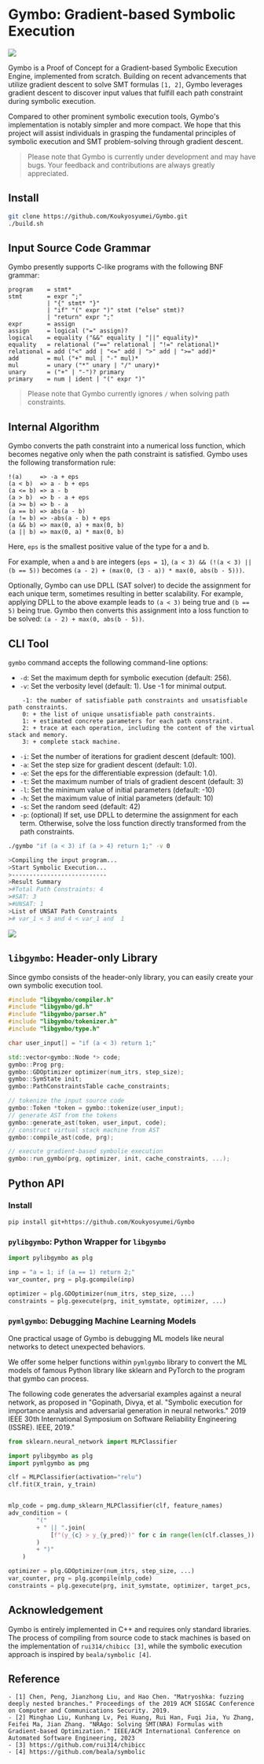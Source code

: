 # Gymbo: Gradient-based Symbolic Execution 

<img src="img/gymbo.drawio.svg">

Gymbo is a Proof of Concept for a Gradient-based Symbolic Execution Engine, implemented from scratch. Building on recent advancements that utilize gradient descent to solve SMT formulas `[1, 2]`, Gymbo leverages gradient descent to discover input values that fulfill each path constraint during symbolic execution.

Compared to other prominent symbolic execution tools, Gymbo's implementation is notably simpler and more compact. We hope that this project will assist individuals in grasping the fundamental principles of symbolic execution and SMT problem-solving through gradient descent.

> Please note that Gymbo is currently under development and may have bugs. Your feedback and contributions are always greatly appreciated.

## Install

```bash
git clone https://github.com/Koukyosyumei/Gymbo.git
./build.sh
```

## Input Source Code Grammar

Gymbo presently supports C-like programs with the following BNF grammar:

```
program    = stmt*
stmt       = expr ";"
           | "{" stmt* "}"
           | "if" "(" expr ")" stmt ("else" stmt)? 
           | "return" expr ";"
expr       = assign
assign     = logical ("=" assign)?
logical    = equality ("&&" equality | "||" equality)*
equality   = relational ("==" relational | "!=" relational)*
relational = add ("<" add | "<=" add | ">" add | ">=" add)*
add        = mul ("+" mul | "-" mul)*
mul        = unary ("*" unary | "/" unary)*
unary      = ("+" | "-")? primary
primary    = num | ident | "(" expr ")"
```

> Please note that Gymbo currently ignores `/` when solving path constraints.

## Internal Algorithm

Gymbo converts the path constraint into a numerical loss function, which becomes negative only when the path constraint is satisfied. Gymbo uses the following transformation rule:

```
!(a)     => -a + eps
(a < b)  => a - b + eps
(a <= b) => a - b
(a > b)  => b - a + eps
(a >= b) => b - a
(a == b) => abs(a - b)
(a != b) => -abs(a - b) + eps
(a && b) => max(0, a) + max(0, b)
(a || b) => max(0, a) * max(0, b)
```

Here, `eps` is the smallest positive value of the type for a and b.

For example, when `a` and `b` are integers (`eps = 1`),  `(a < 3) && (!(a < 3) || (b == 5))` becomes `(a - 2) + (max(0, (3 - a)) * max(0, abs(b - 5)))`.

Optionally, Gymbo can use DPLL (SAT solver) to decide the assignment for each unique term, sometimes resulting in better scalability. For example, applying DPLL to the above example leads to `(a < 3)` being true and `(b == 5)` being true. Gymbo then converts this assignment into a loss function to be solved: `(a - 2) + max(0, abs(b - 5))`.

## CLI Tool

`gymbo` command accepts the following command-line options:

- `-d`: Set the maximum depth for symbolic execution (default: 256).
- `-v`: Set the verbosity level (default: 1). Use -1 for minimal output.
```
    -1: the number of satisfiable path constraints and unsatisfiable path constraints.
    0: + the list of unique unsatisfiable path constraints.
    1: + estimated concrete parameters for each path constraint.
    2: + trace at each operation, including the content of the virtual stack and memory.
    3: + complete stack machine.
```
- `-i`: Set the number of iterations for gradient descent (default: 100).
- `-a`: Set the step size for gradient descent (default: 1.0).
- `-e`: Set the eps for the differentiable expression (default: 1.0).
- `-t`: Set the maximum number of trials of gradient descent (default: 3) 
- `-l`: Set the minimum value of initial parameters (default: -10)
- `-h`: Set the maximum value of initial parameters (default: 10)
- `-s`: Set the random seed (default: 42)
- `-p`: (optional) If set, use DPLL to determine the assignment for each term. Otherwise, solve the loss function directly transformed from the path constraints.

```bash
./gymbo "if (a < 3) if (a > 4) return 1;" -v 0

>Compiling the input program...
>Start Symbolic Execution...
>---------------------------
>Result Summary
>#Total Path Constraints: 4
>#SAT: 3
>#UNSAT: 1
>List of UNSAT Path Constraints
># var_1 < 3 and 4 < var_1 and  1
```

<img src="img/verbose2.gif">

## `libgymbo`: Header-only Library

Since gymbo consists of the header-only library, you can easily create your own symbolic execution tool.

```cpp
#include "libgymbo/compiler.h"
#include "libgymbo/gd.h"
#include "libgymbo/parser.h"
#include "libgymbo/tokenizer.h"
#include "libgymbo/type.h"

char user_input[] = "if (a < 3) return 1;"

std::vector<gymbo::Node *> code;
gymbo::Prog prg;
gymbo::GDOptimizer optimizer(num_itrs, step_size);
gymbo::SymState init;
gymbo::PathConstraintsTable cache_constraints;

// tokenize the input source code
gymbo::Token *token = gymbo::tokenize(user_input);
// generate AST from the tokens
gymbo::generate_ast(token, user_input, code);
// construct virtual stack machine from AST
gymbo::compile_ast(code, prg);

// execute gradient-based symbolie execution
gymbo::run_gymbo(prg, optimizer, init, cache_constraints, ...);
```

## Python API

### Install 

```
pip install git+https://github.com/Koukyosyumei/Gymbo
```

### `pylibgymbo`: Python Wrapper for `libgymbo`

```Python
import pylibgymbo as plg

inp = "a = 1; if (a == 1) return 2;"
var_counter, prg = plg.gcompile(inp)

optimizer = plg.GDOptimizer(num_itrs, step_size, ...)
constraints = plg.gexecute(prg, init_symstate, optimizer, ...)
```

### `pymlgymbo`: Debugging Machine Learning Models

One practical usage of Gymbo is debugging ML models like neural networks to detect unexpected behaviors.

We offer some helper functions within `pymlgymbo` library to convert the ML models of famous Python library like sklearn and PyTorch to the program that gymbo can process.

The following code generates the adversarial examples against a neural network, as proposed in "Gopinath, Divya, et al. "Symbolic execution for importance analysis and adversarial generation in neural networks." 2019 IEEE 30th International Symposium on Software Reliability Engineering (ISSRE). IEEE, 2019."

```python
from sklearn.neural_network import MLPClassifier

import pylibgymbo as plg
import pymlgymbo as pmg

clf = MLPClassifier(activation="relu")
clf.fit(X_train, y_train)


mlp_code = pmg.dump_sklearn_MLPClassifier(clf, feature_names)
adv_condition = (
        "("
        + " || ".join(
            [f"(y_{c} > y_{y_pred})" for c in range(len(clf.classes_)) if y_pred != c]
        )
        + ")"
    )

optimizer = plg.GDOptimizer(num_itrs, step_size, ...)
var_counter, prg = plg.gcompile(mlp_code)
constraints = plg.gexecute(prg, init_symstate, optimizer, target_pcs, ...)
```

## Acknowledgement

Gymbo is entirely implemented in C++ and requires only standard libraries. The process of compiling from source code to stack machines is based on the implementation of `rui314/chibicc [3]`, while the symbolic execution approach is inspired by `beala/symbolic [4]`.

## Reference

```
- [1] Chen, Peng, Jianzhong Liu, and Hao Chen. "Matryoshka: fuzzing deeply nested branches." Proceedings of the 2019 ACM SIGSAC Conference on Computer and Communications Security. 2019.
- [2] Minghao Liu, Kunhang Lv, Pei Huang, Rui Han, Fuqi Jia, Yu Zhang, Feifei Ma, Jian Zhang. "NRAgo: Solving SMT(NRA) Formulas with Gradient-based Optimization." IEEE/ACM International Conference on Automated Software Engineering, 2023
- [3] https://github.com/rui314/chibicc
- [4] https://github.com/beala/symbolic
```
